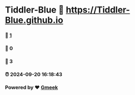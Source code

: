 # Tiddler-Blue :link: https://Tiddler-Blue.github.io 
### :page_facing_up: [1](https://Tiddler-Blue.github.io/tag.html) 
### :speech_balloon: 0 
### :hibiscus: 3 
### :alarm_clock: 2024-09-20 16:18:43 
### Powered by :heart: [Gmeek](https://github.com/Meekdai/Gmeek)
